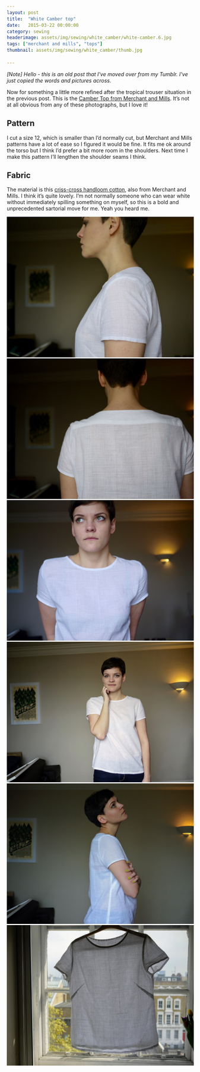 ```yaml
---
layout: post
title:  "White Camber top"
date:   2015-03-22 00:00:00
category: sewing
headerimage: assets/img/sewing/white_camber/white-camber.6.jpg
tags: ["merchant and mills", "tops"]
thumbnail: assets/img/sewing/white_camber/thumb.jpg

---
```


_[Note] Hello - this is an old post that I've moved over from my Tumblr. I've just copied the words and pictures across._

Now for something a little more refined after the tropical trouser situation in the previous post. This is the [Camber Top from Merchant and Mills](https://merchantandmills.com/store/patterns/the-camber-set/). It’s not at all obvious from any of these photographs, but I love it!

## Pattern
I cut a size 12, which is smaller than I’d normally cut, but Merchant and Mills patterns have a lot of ease so I figured it would be fine. It fits me ok around the torso but I think I’d prefer a bit more room in the shoulders. Next time I make this pattern I’ll lengthen the shoulder seams I think.

## Fabric
The material is this [criss-cross handloom cotton](https://merchantandmills.com/products/cotton/handloom-criss-cross-cotton/), also from Merchant and Mills. I think it’s quite lovely. I’m not normally someone who can wear white without immediately spilling something on myself, so this is a bold and unprecedented sartorial move for me. Yeah you heard me.

![White camber 1](/assets/img/sewing/white_camber/white-camber.1.jpg)
![White camber 1](/assets/img/sewing/white_camber/white-camber.2.jpg)
![White camber 1](/assets/img/sewing/white_camber/white-camber.3.jpg)
![White camber 1](/assets/img/sewing/white_camber/white-camber.4.jpg)
![White camber 1](/assets/img/sewing/white_camber/white-camber.5.jpg)
![White camber 1](/assets/img/sewing/white_camber/white-camber.6.jpg)
